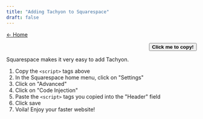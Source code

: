 ```yaml
---
title: "Adding Tachyon to Squarespace"
draft: false
---
```


<script src="/cms/copy.js" defer></script>

[← Home](/#using-tachyon)

<code id="codeBlock"></code>

<div style="text-align:right;">
<button id="copier">
<strong>Click me to copy!</strong>
</button>
</div>

Squarespace makes it very easy to add Tachyon.

1. Copy the `<script>` tags above
2. In the Squarespace home menu, click on "Settings"
3. Click on "Advanced"
4. Click on "Code Injection"
5. Paste the `<script>` tags you copied into the "Header" field
6. Click save
7. Voila! Enjoy your faster website!